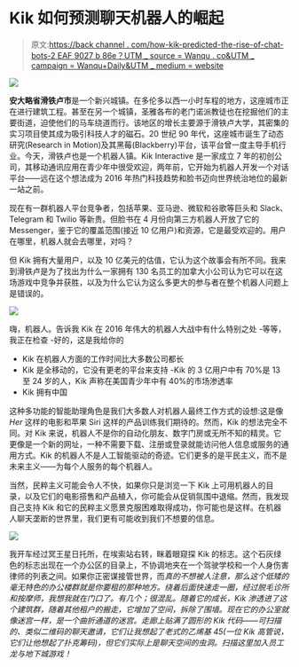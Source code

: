 # Kik 如何预测聊天机器人的崛起

> 原文:[https://back channel . com/how-kik-predicted-the-rise-of-chat-bots-2 EAF 9027 b 86e？UTM _ source = Wanqu . co&UTM _ campaign = Wanqu+Daily&UTM _ medium = website](https://backchannel.com/how-kik-predicted-the-rise-of-chat-bots-2eaf9027b86e?utm_source=wanqu.co&utm_campaign=Wanqu+Daily&utm_medium=website)

![](../Images/a3d460aedde82e2b2f4c8008cb6260fe.png)

**安大略省滑铁卢市**是一个新兴城镇。在多伦多以西一小时车程的地方，这座城市正在进行建筑工程。甚至在另一个城镇，圣雅各布的老门诺派教徒也在挖掘他们的主要街道，迫使他们的马车绕道而行。该地区的增长主要源于滑铁卢大学，其密集的实习项目使其成为吸引科技人才的磁石。20 世纪 90 年代，这座城市诞生了动态研究(Research in Motion)及其黑莓(Blackberry)平台，该平台曾一度主导手机行业。今天，滑铁卢也是一个机器人镇。Kik Interactive 是一家成立 7 年的初创公司，其移动通讯应用在青少年中很受欢迎，两年前，它开始为机器人开发一个对话平台——远在这个想法成为 2016 年热门科技趋势和脸书迈向世界统治地位的最新一站之前。

现在有一群机器人平台竞争者，包括苹果、亚马逊、微软和谷歌等巨头和 Slack、Telegram 和 Twilio 等新贵。但脸书在 4 月份向第三方机器人开放了它的 Messenger，鉴于它的覆盖范围(接近 10 亿用户)和资源，它是最受欢迎的。用户在哪里，机器人就会去哪里，对吗？

但 Kik 拥有大量用户，以及 10 亿美元的估值，它认为这个故事会有所不同。我来到滑铁卢是为了找出为什么一家拥有 130 名员工的加拿大小公司认为它可以在这场游戏中竞争并获胜，以及为什么它认为这么多更大的参与者在整个机器人问题上是错误的。

![](../Images/83047bf7b019fb4f4a9497188ccc42c1.png)

嗨，机器人。告诉我 Kik 在 2016 年伟大的机器人大战中有什么特别之处 -等等，我正在检查
-好的，这是我给你的
- Kik 在机器人方面的工作时间比大多数公司都长
- Kik 是全移动的，它没有更老的平台来支持
-Kik 的 3 亿用户中有 70%是 13 至 24 岁的人，Kik 声称在美国青少年中有 40%的市场渗透率
- Kik 拥有中国

这种多功能的智能助理角色是我们大多数人对机器人最终工作方式的设想:这是像 *Her* 这样的电影和苹果 Siri 这样的产品训练我们期待的。然而，Kik 的想法完全不同。对 Kik 来说，机器人不是你的自动化朋友、数字门房或无所不知的精灵。它更像是一个新的网址，一种不需要下载、注册或登录就能访问他人信息或服务的通用方式。Kik 的机器人不是人工智能驱动的奇迹。它们更多的是平民主义，而不是未来主义——为每个人服务的每个机器人。

当然，民粹主义可能会令人不快，如果你只是浏览一下 Kik 上可用机器人的目录，以及它们的电影搭售和产品植入，你可能会从促销氛围中退缩。然而，我发现自己支持 Kik 和它的民粹主义愿景克服困难取得成功，你可能也是这样。在机器人聊天垄断的世界里，我们更有可能收到我们不想要的信息。

![](../Images/83047bf7b019fb4f4a9497188ccc42c1.png)

我开车经过冥王星日托所，在埃索站右转，眯着眼窥探 Kik 的标志。这个石灰绿色的标志出现在一个办公区的目录上，不协调地夹在一个驾驶学校和一个人身伤害律师的列表之间。如果你正密谋接管世界，而*真的不想被人注意，那么这个低矮的毫无特色的办公楼群就是你要租的那种地方。绕着后面快速走一圈，经过脱毛诊所和按摩师，我想我就在门口了。有几个；很混乱。随着它的成长，Kik 渗透进了这个建筑群，随着其他租户的搬走，它增加了空间，拆除了围墙。现在它的办公室就像迷宫一样，是一个曲折通道的迷宫。走廊上贴满了圆形的 Kik 代码——可扫描的、类似二维码的聊天邀请，它们让我想起了老式的乙烯基 45(一位 Kik 高管说，它们让他想起了扑克筹码)，但它们实际上是聊天空间的虫洞。扫描这里加入员工龙与地下城游戏！*